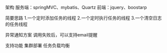 架构
	服务端：springMVC、mybatis、Quartz
	前端：jquery、boostarp

简要思路
	1.一个定时添加任务的线程
	2.一个定时执行任务的线程
	3.一个清空日志的任务线程

异常通知方案
	调用失败后，可以支持email提醒

支持功能
	集群部署
	任务负载均衡